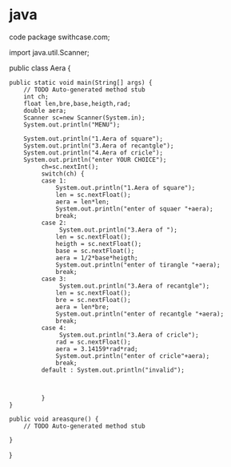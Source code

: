 # java
code
package swithcase.com;

import java.util.Scanner;

public class Aera {

	public static void main(String[] args) {
		// TODO Auto-generated method stub
		int ch;
		float len,bre,base,heigth,rad;
		double aera;
		Scanner sc=new Scanner(System.in);
		System.out.println("MENU");
		
		System.out.println("1.Aera of square");
	    System.out.println("3.Aera of recantgle");
		System.out.println("4.Aera of cricle");
		System.out.println("enter YOUR CHOICE");
			 ch=sc.nextInt();
			 switch(ch) {
			 case 1:
				 System.out.println("1.Aera of square");
				 len = sc.nextFloat();
				 aera = len*len;
				 System.out.println("enter of squaer "+aera);
				 break;
			 case 2:
				  System.out.println("3.Aera of ");
				 len = sc.nextFloat();
				 heigth = sc.nextFloat();
				 base = sc.nextFloat();
				 aera = 1/2*base*heigth;
				 System.out.println("enter of tirangle "+aera);
				 break;
			 case 3:
				  System.out.println("3.Aera of recantgle");
				 len = sc.nextFloat();
				 bre = sc.nextFloat();
				 aera = len*bre;
				 System.out.println("enter of recantgle "+aera);
				 break;
			 case 4:
				  System.out.println("3.Aera of cricle");
				 rad = sc.nextFloat();
				 aera = 3.14159*rad*rad;
				 System.out.println("enter of cricle"+aera);
				 break;
			 default : System.out.println("invalid");
				
				 
				  
			 }
	}

	public void areasqure() {
		// TODO Auto-generated method stub
		
	}

	

	
}
